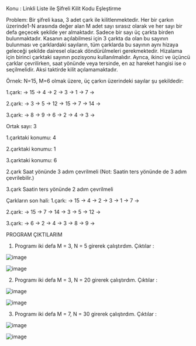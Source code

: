 Konu : Linkli Liste ile Şifreli Kilit Kodu Eşleştirme

Problem: Bir şifreli kasa, 3 adet çark ile kilitlenmektedir. Her bir çarkın üzerinde1-N arasında değer
alan M adet sayı sırasız olarak ve her sayı bir defa geçecek şekilde yer almaktadır. Sadece bir sayı üç
çarkta birden bulunmaktadır. Kasanın açılabilmesi için 3 çarkta da olan bu sayının bulunması ve
çarklardaki sayıların, tüm çarklarda bu sayının aynı hizaya geleceği şekilde dairesel olacak
döndürülmeleri gerekmektedir. Hizalama için birinci çarktaki sayının pozisyonu kullanılmalıdır. Ayrıca,
ikinci ve üçüncü çarklar çevrilirken, saat yönünde veya tersinde, en az hareket hangisi ise o
seçilmelidir. Aksi taktirde kilit açılamamaktadır.

Örnek:
N=15, M=6 olmak üzere, üç çarkın üzerindeki sayılar şu şekildedir:

1.çark: -> 15 -> 4 -> 2  -> 3  -> 1 -> 7  ->

2.çark: -> 3  -> 5 -> 12 -> 15 -> 7 -> 14 ->

3.çark: -> 8  -> 9 -> 6  -> 2  -> 4 -> 3  ->

Ortak sayı: 3

1.çarktaki konumu: 4

2.çarktaki konumu: 1

3.çarktaki konumu: 6


2.çark Saat yönünde 3 adım çevrilmeli (Not: Saatin ters yönünde de 3 adım çevrilebilir.)

3.çark Saatin ters yönünde 2 adım çevrilmeli


Çarkların son hali:
1.çark: -> 15 -> 4 -> 2  -> 3 -> 1 -> 7  ->

2.çark: -> 15 -> 7 -> 14 -> 3 -> 5 -> 12 ->

3.çark: -> 6  -> 2 -> 4  -> 3 -> 8 -> 9  ->

PROGRAM ÇIKTILARIM

1) Programı iki defa M = 3, N = 5 girerek çalıştırdım. 
Çıktılar : 

![image](https://github.com/Sevda-Karahan/Data_Structures/assets/116480291/6821c997-555a-4f30-ad7f-7b001ccb7719)


![image](https://github.com/Sevda-Karahan/Data_Structures/assets/116480291/44815e61-6b23-4c0b-831d-756e31a4107b)

2) Programı iki defa M = 3, N = 20 girerek çalıştırdım. 
Çıktılar : 

![image](https://github.com/Sevda-Karahan/Data_Structures/assets/116480291/49419fbf-c04d-4ce8-bf06-23181fbe74f2)


![image](https://github.com/Sevda-Karahan/Data_Structures/assets/116480291/99f27f9a-9800-4f5e-8d03-145c825f3a43)

3) Programı iki defa M = 7, N = 30 girerek çalıştırdım. 
Çıktılar : 

![image](https://github.com/Sevda-Karahan/Data_Structures/assets/116480291/66b3a74d-7d51-4b6a-b4b1-4d9abe921b38)


![image](https://github.com/Sevda-Karahan/Data_Structures/assets/116480291/27cd0190-bb07-4436-a30a-a5de4141e073)
